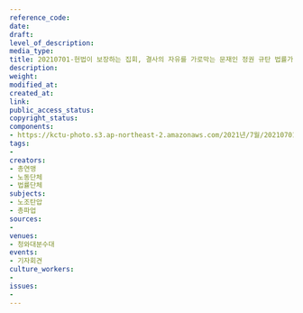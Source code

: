```yaml
---
reference_code: 
date: 
draft: 
level_of_description: 
media_type: 
title: 20210701-헌법이 보장하는 집회, 결사의 자유를 가로막는 문재인 정권 규탄 법률가, 법률단체 기자회견
description: 
weight: 
modified_at: 
created_at: 
link: 
public_access_status: 
copyright_status: 
components:
- https://kctu-photo.s3.ap-northeast-2.amazonaws.com/2021년/7월/20210701-헌법이+보장하는+집회,+결사의+자유를+가로막는+문재인+정권+규탄+법률가,+법률단체+기자회견/_1D20688.jpg
tags:
- 
creators:
- 총연맹
- 노동단체
- 법률단체
subjects:
- 노조탄압
- 총파업
sources:
- 
venues:
- 청와대분수대
events:
- 기자회견
culture_workers:
- 
issues:
- 
---
```

